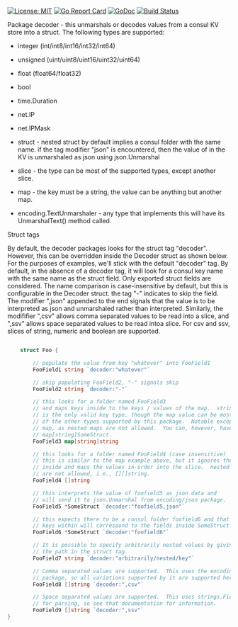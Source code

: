 [![License: MIT](https://img.shields.io/badge/License-MIT-yellow.svg)](https://opensource.org/licenses/MIT)
[![Go Report Card](https://goreportcard.com/badge/github.com/myENA/consul-decoder)](https://goreportcard.com/report/github.com/myENA/consul-decoder)
[![GoDoc](https://godoc.org/github.com/myENA/consul-decoder?status.svg)](https://godoc.org/github.com/myENA/consul-decoder)
[![Build Status](https://travis-ci.org/myENA/consul-decoder.svg?branch=master)](https://travis-ci.org/myENA/consul-decoder)


Package decoder - this unmarshals or decodes values from a consul KV store into a struct. The following types are supported:

* integer (int/int8/int16/int32/int64)
* unsigned (uint/uint8/uint16/uint32/uint64)
* float (float64/float32)
* bool
* time.Duration
* net.IP
* net.IPMask
* struct - nested struct by default implies a consul folder with the same name.
         if the tag modifier "json" is encountered, then the value of in the KV
         is unmarshaled as json using json.Unmarshal

* slice - the type can be most of the supported types, except another slice.
* map - the key must be a string, the value can be anything but another map.
* encoding.TextUnmarshaler - any type that implements this will have its UnmarshalText() method called.         

Struct tags

By default, the decoder packages looks for the struct tag "decoder". However,
 this can be overridden inside the Decoder struct as shown below. For the 
 purposes of examples, we'll stick with the default "decoder" tag. By default, 
 in the absence of a decoder tag, it will look for a consul key name with the 
 same name as the struct field. Only exported struct fields are considered. 
 The name comparison is case-insensitive by default, but this is configurable 
 in the Decoder struct. the tag "-" indicates to skip the field. The modifier 
 ",json" appended to the end signals that the value is to be interpreted as 
 json and unmarshaled rather than interpreted. Similarly, the modififier 
 ",csv" allows comma separated values to be read into a slice, and ",ssv" 
 allows space separated values to be read intoa slice. For csv and ssv, slices
  of string, numeric and boolean are supported.

```go

    struct Foo {

        // populate the value from key "whatever" into FooField1
        FooField1 string `decoder:"whatever"`

        // skip populating FooField2, "-" signals skip
        FooField2 string `decoder:"-"`

        // this looks for a folder named FooField3
        // and maps keys inside to the keys / values of the map.  string
        // is the only valid key type, though the map value can be most any
        // of the other types supported by this package.  Notable exception
        // map, as nested maps are not allowed.  You can, however, have a
        // map[string]SomeStruct.
        FooField3 map[string]string

        // this looks for a folder named FooField4 (case insensitive)
        // this is similar to the map example above, but it ignores the keys
        // inside and maps the values in-order into the slice.  nested slices
        // are not allowed, i.e., [][]string.
        FooField4 []string

        // this interprets the value of foofield5 as json data and
        // will send it to json.Unmarshal from encoding/json package.
        FooField5 *SomeStruct `decoder:"foofield5,json"`

        // this expects there to be a consul folder foofield6 and that the
        // keys within will correspond to the fields inside SomeStruct type.
        FooField6 *SomeStruct `decoder:"foofield6"`

        // It is possible to specify arbitrarily nested values by giving
        // the path in the struct tag.
        FooField7 string `decoder:"arbitrarily/nested/key"`

        // Comma separated values are supported.  This uses the encoding/csv
        // package, so all variations supported by it are supported here.
        FooField8 []string `decoder:",csv"`

        // Space separated values are supported.  This uses strings.Fields
        // for parsing, so see that documentation for information.
        FooField9 []string `decoder:",ssv"`
}
```